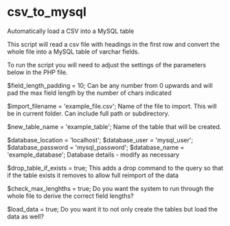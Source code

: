 # csv_to_mysql
Automatically load a CSV into a MySQL table

This script will read a csv file with headings in the first row and convert the whole file into a MySQL table of varchar fields.

To run the script you will need to adjust the settings of the parameters below in the PHP file.

$field_length_padding 	= 10;
Can be any number from 0 upwards and will pad the max field length by the number of chars indicated

$import_filename 		= 'example_file.csv';
Name of the file to import. This will be in current folder. Can include full path or subdirectory.

$new_table_name			= 'example_table';
Name of the table that will be created.

$database_location		= 'localhost';
$database_user			= 'mysql_user';
$database_password		= 'mysql_password';
$database_name 			= 'example_database';
Database details - modify as necessary

$drop_table_if_exists	= true;
This adds a drop command to the query so that if the table exists it removes to allow full reimport of the data

$check_max_lenghths 	= true;
Do you want the system to run through the whole file to derive the correct field lengths?

$load_data 				= true;
Do you want it to not only create the tables but load the data as well? 
